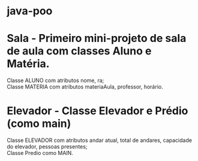 # java-poo

# Sala - Primeiro mini-projeto de sala de aula com classes Aluno e Matéria.

Classe ALUNO com atributos nome, ra; <br/> 
Classe MATERIA com atributos materiaAula, professor, horário.

# Elevador - Classe Elevador e Prédio (como main)

Classe ELEVADOR com atributos andar atual, total de andares, capacidade do elevador, pessoas presentes; <br/>
Classe Predio como MAIN.
